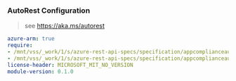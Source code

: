 ### AutoRest Configuration

> see https://aka.ms/autorest

``` yaml
azure-arm: true
require:
- /mnt/vss/_work/1/s/azure-rest-api-specs/specification/appcomplianceautomation/resource-manager/readme.md
- /mnt/vss/_work/1/s/azure-rest-api-specs/specification/appcomplianceautomation/resource-manager/readme.go.md
license-header: MICROSOFT_MIT_NO_VERSION
module-version: 0.1.0

```